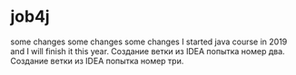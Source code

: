 # job4j
some changes
some changes
some changes
I started java course in 2019 and I will finish it this year.
Создание ветки из IDEA попытка номер два.
Создание ветки из IDEA попытка номер три.